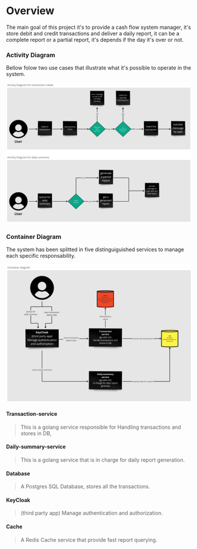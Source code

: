 # Overview

The main goal of this project it's to provide a cash flow system manager, it's store debit and credit transactions and deliver a daily report, it can be a complete report or a partial report, it's depends if the day it's over or not.

### Activity Diagram
Bellow folow two use cases that illustrate what it's possible to operate in the system.

![alt text](https://raw.githubusercontent.com/Jonattas-21/cash-flow/refs/heads/main/docs/activity_diagram.png?token=GHSAT0AAAAAACZG4K57EVZCLOXWR4MVPOUGZZJPYSQ "USe Case")

### Container Diagram
The system has been splitted in five distinguiguished services to manage each specific responsability.

![alt text](https://raw.githubusercontent.com/Jonattas-21/cash-flow/refs/heads/main/docs/container_diagram.png?token=GHSAT0AAAAAACZG4K563PXN2T46OR6EEXJEZZJP2VA "Container Diagram")


#### Transaction-service

> This is a golang service responsible for Handling transactions and stores in DB,

#### Daily-summary-service

> This is a golang service that is in charge for daily report generation.

#### Database

> A Postgres SQL Database, stores all the transactions.

#### KeyCloak

> (third party app) Manage authentication and authorization.

#### Cache

> A Redis Cache service that provide fast report querying.


